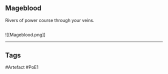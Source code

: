 ## Mageblood
Rivers of power course through your veins.
##
![[Mageblood.png]]

---
## Tags
#Artefact
#PoE1